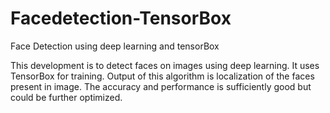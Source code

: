 # Facedetection-TensorBox
Face Detection using deep learning and tensorBox

This development is to detect faces on images using deep learning. It uses TensorBox for training. Output of this algorithm is localization of the faces present in image. The accuracy and performance is sufficiently good but could be further optimized.
